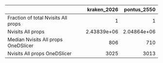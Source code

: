 |                                     |    kraken_2026 |    pontus_2550 |
|:------------------------------------|---------------:|---------------:|
| Fraction of total Nvisits All props |    1           |    1           |
| Nvisits All props                   |    2.43839e+06 |    2.04864e+06 |
| Median Nvisits All props OneDSlicer |  806           |  710           |
| Nvisits All props OneDSlicer        | 3025           | 3013           |
